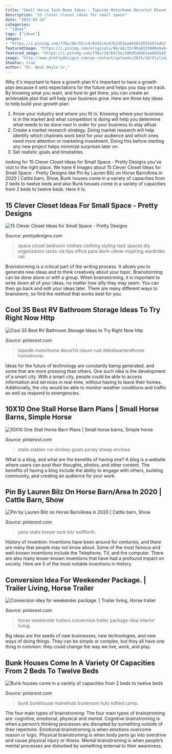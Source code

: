 ```yaml
---
title: "Small Horse Tack Room Ideas ~ Topside Motorhome Decorhit Oleum Rust Debsheartandhome Homishome"
description: "15 clever closet ideas for small space"
date: "2023-02-24"
categories:
- "ideas"
tags: ["ideas"]
images:
- "https://i.pinimg.com/736x/8e/92/c4/8e92c4c67b2353aa40382d933e97adb2.jpg"
featuredImage: "https://i.pinimg.com/originals/9b/a8/33/9ba8333006e0ab4b64532d6e045b54a4.jpg"
featured_image: "https://i.pinimg.com/736x/2d/6d/5a/2d6d5ab663aabb91497861038e646dc8.jpg"
image: "http://www.prettydesigns.com/wp-content/uploads/2015/10/Styling-Small-Space.jpg"
ShowToc: true
author: "Dr. Neal Doyle Sr."
---
```



Why it's important to have a growth plan
It's important to have a growth plan because it sets expectations for the future and helps you stay on track. By knowing what you want, and how to get there, you can create an achievable plan that will help your business grow. Here are three key ideas to help build your growth plan: 
1. Know your industry and where you fit in. Knowing where your business is in the market and what competition is doing will help you determine what needs to be done next in order for your business to stay afloat. 
2. Create a market research strategy. Doing market research will help identify which channels work best for your audience and which ones need more attention or marketing investment. Doing this before starting any new project helps minimize surprises later on. 
3. Set realistic goals and timetables.

	

		
looking for 15 Clever Closet Ideas for Small Space - Pretty Designs you've visit to the right place. We have 6 Images about 15 Clever Closet Ideas for Small Space - Pretty Designs like Pin by Lauren Bilz on Horse Barn/Area in 2020 | Cattle barn, Show, Bunk houses come in a variety of capacities from 2 beds to twelve beds and also Bunk houses come in a variety of capacities from 2 beds to twelve beds. Here it is:
		
    
## 15 Clever Closet Ideas For Small Space - Pretty Designs

<img loading=lazy src="http://www.prettydesigns.com/wp-content/uploads/2015/10/Styling-Small-Space.jpg" onerror="this.onerror=null;this.src='https://tse2.mm.bing.net/th?id=OIP.BnaQd9UjnC-153LUUXUIZQHaIM&amp;pid=15.1';" alt="15 Clever Closet Ideas for Small Space - Pretty Designs">

_Source: prettydesigns.com_

>space closet bedroom clothes clothing styling rack spaces diy organization racks via tips office para dorm clever inspiring wardrobe rail. 

	

Brainstorming is a critical part of the writing process. It allows you to generate new ideas and to think creatively about your topic. Brainstorming can be done alone or with a group. When brainstorming, it is important to write down all of your ideas, no matter how silly they may seem. You can then go back and edit your ideas later. There are many different ways to brainstorm, so find the method that works best for you.

    
## Cool 35 Best RV Bathroom Storage Ideas To Try Right Now Http

<img loading=lazy src="https://i.pinimg.com/originals/9b/a8/33/9ba8333006e0ab4b64532d6e045b54a4.jpg" onerror="this.onerror=null;this.src='https://tse1.mm.bing.net/th?id=OIP.NuXM8ltLjVS3KqKNbDXV0wHaJ3&amp;pid=15.1';" alt="Cool 35 Best RV Bathroom Storage Ideas to Try Right Now http">

_Source: pinterest.com_

>topside motorhome decorhit oleum rust debsheartandhome homishome. 

	

Ideas for the future of technology are constantly being generated, and some that are more pressing than others. One such idea is the development of a smart city. With a smart city, people could be able to access information and services in real-time, without having to leave their homes. Additionally, the city would be able to monitor weather conditions and traffic as well as respond to emergencies.

    
## 10X10 One Stall Horse Barn Plans | Small Horse Barns, Simple Horse

<img loading=lazy src="https://i.pinimg.com/736x/2a/ba/b7/2abab742a448a0056a18f8c7e3dca811.jpg" onerror="this.onerror=null;this.src='https://tse4.mm.bing.net/th?id=OIP.K4szTRlIYzBMKLJ0OR6W1wHaFh&amp;pid=15.1';" alt="10X10 One Stall Horse Barn Plans | Small horse barns, Simple horse">

_Source: pinterest.com_

>stalls stables run donkey goats poney sheep enclose. 

	

What is a blog, and what are the benefits of having one?
A blog is a website where users can post their thoughts, photos, and other content. The benefits of having a blog include the ability to engage with others, building community, and creating an audience for your work.

    
## Pin By Lauren Bilz On Horse Barn/Area In 2020 | Cattle Barn, Show

<img loading=lazy src="https://i.pinimg.com/736x/2d/6d/5a/2d6d5ab663aabb91497861038e646dc8.jpg" onerror="this.onerror=null;this.src='https://tse4.mm.bing.net/th?id=OIP.FZ0_jS9lSr5MFs4U154AnAHaFj&amp;pid=15.1';" alt="Pin by Lauren Bilz on Horse Barn/Area in 2020 | Cattle barn, Show">

_Source: pinterest.com_

>pens stalls breyer tack bilz wolfforth. 

	

History of invention:
Inventions have been around for centuries, and there are many that people may not know about. Some of the most famous and well-known inventions include the Telephone, TV, and the computer. There are also many lesser-known inventions that have had a profound impact on society. Here are 5 of the most notable inventions in history.

    
## Conversion Idea For Weekender Package. | Trailer Living, Horse Trailer

<img loading=lazy src="https://i.pinimg.com/736x/8e/92/c4/8e92c4c67b2353aa40382d933e97adb2.jpg" onerror="this.onerror=null;this.src='https://tse1.mm.bing.net/th?id=OIP.Oz0nRqkny_IHOcbDp3dIRgHaFA&amp;pid=15.1';" alt="Conversion idea for weekender package. | Trailer living, Horse trailer">

_Source: pinterest.com_

>horse weekender trailers conversion trailer package idea interior living. 

	

Big ideas are the seeds of new businesses, new technologies, and new ways of doing things. They can be simple or complex, but they all have one thing in common: they could change the way we live, work, and play.

    
## Bunk Houses Come In A Variety Of Capacities From 2 Beds To Twelve Beds

<img loading=lazy src="https://i.pinimg.com/736x/33/d2/8c/33d28c153362bb23c142376d6bf96d2f.jpg" onerror="this.onerror=null;this.src='https://tse3.mm.bing.net/th?id=OIP._HeRDBwfBkqIJQBK2h5v7wHaLH&amp;pid=15.1';" alt="Bunk houses come in a variety of capacities from 2 beds to twelve beds">

_Source: pinterest.com_

>bunk bunkhouse mainehuts bunkroom huts edited camp. 

	

The four main types of brainstroming:
The four main types of brainstroming are: cognitive, emotional, physical and mental. Cognitive brainstroming is when a person’s thinking processes are disrupted by something outside of their repertoire. Emotional brainstroming is when emotions overcome reason or logic. Physical brainstroming is when body parts go into overdrive and cause physical injury or illness. Mental brainstroming is when people’s mental processes are disturbed by something external to their awareness.

